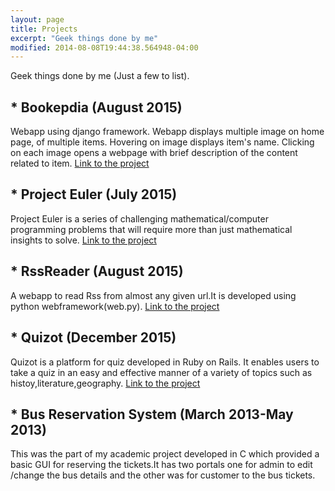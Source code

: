 ```yaml
---
layout: page
title: Projects 
excerpt: "Geek things done by me"
modified: 2014-08-08T19:44:38.564948-04:00  
---
```


Geek things done by me (Just a few to list).

## * Bookepdia (August 2015)
Webapp using django framework. Webapp displays multiple image on home page, of multiple items. Hovering on image displays item's name. Clicking on each image opens a webpage with brief description of the content related to item.
<a target="_blank" href="https://github.com/akanksha007/bookepdia">Link to the project</a>

## * Project Euler (July 2015)
Project Euler is a series of challenging mathematical/computer programming problems that will require more than just mathematical insights to solve.
<a target="_blank" href="https://github.com/akanksha007/project_euler">Link to the project</a>

## * RssReader (August 2015)
A webapp to read Rss from almost any given url.It is developed using python webframework(web.py).
<a target="_blank" href="https://github.com/akanksha007/RssReader">Link to the project</a>

## * Quizot (December 2015)
Quizot is a platform for quiz developed in Ruby on Rails. It enables users to take a quiz in an easy and effective manner of a variety of topics such as histoy,literature,geography.
<a target="_blank" href="https://github.com/akanksha007/Quizot">Link to the project</a>

## * Bus Reservation System (March 2013­-May 2013)
This was the part of my academic project developed in C which provided a basic GUI for reserving the tickets.It has two portals one for admin to edit /change the bus details and the other was for customer to the bus tickets.





